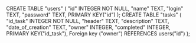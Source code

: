 CREATE TABLE "users" (
	"id"	INTEGER NOT NULL,
	"name"	TEXT,
	"login"	TEXT,
	"password"	TEXT,
	PRIMARY KEY("id")
);
CREATE TABLE "tasks" (
	"id_task"	INTEGER NOT NULL,
	"header"	TEXT,
	"description"	TEXT,
	"date_of_creation"	TEXT,
	"owner"	INTEGER,
	"completed"	INTEGER,
	PRIMARY KEY("id_task"),
	Foreign key ("owner") REFERENCES users("id")
);
